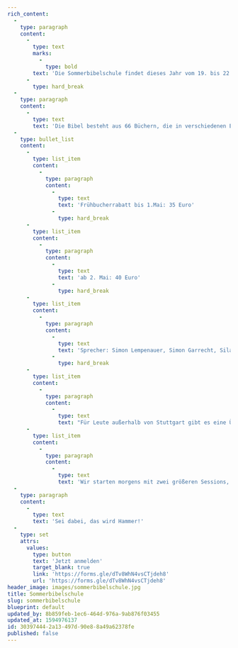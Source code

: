 ```yaml
---
rich_content:
  -
    type: paragraph
    content:
      -
        type: text
        marks:
          -
            type: bold
        text: 'Die Sommerbibelschule findet dieses Jahr vom 19. bis 22. August statt.'
      -
        type: hard_break
  -
    type: paragraph
    content:
      -
        type: text
        text: 'Die Bibel besteht aus 66 Büchern, die in verschiedenen Epochen und unterschiedlichsten Kontexten entstanden sind. Trotzdem hat die Bibel eine Mitte, ein Zentrum, auf das sich alles zuspitzt und von demjenigen alles gedeutet werden will: JESUS CHRISTUS! In 4 intensiven Tagen wollen wir uns von verschiedenen Seiten diesem Zentrum nähern und Jesus, seine Taten und Wirken in einem ganz neuen Licht erkennen! Neben dem Bibelstudium wollen wir auch jeden Tag starke Aktionen haben - von Wikinger Schach über Volleyball spielen, Sonne genießen, Lobpreiszeiten und vielem mehr!'
  -
    type: bullet_list
    content:
      -
        type: list_item
        content:
          -
            type: paragraph
            content:
              -
                type: text
                text: 'Frühbucherrabatt bis 1.Mai: 35 Euro'
              -
                type: hard_break
      -
        type: list_item
        content:
          -
            type: paragraph
            content:
              -
                type: text
                text: 'ab 2. Mai: 40 Euro'
              -
                type: hard_break
      -
        type: list_item
        content:
          -
            type: paragraph
            content:
              -
                type: text
                text: 'Sprecher: Simon Lempenauer, Simon Garrecht, Silas Kettner'
              -
                type: hard_break
      -
        type: list_item
        content:
          -
            type: paragraph
            content:
              -
                type: text
                text: "Für Leute außerhalb von Stuttgart gibt es eine Übernachtungsmöglichkeit in unseren Räumlichkeiten.\_"
      -
        type: list_item
        content:
          -
            type: paragraph
            content:
              -
                type: text
                text: 'Wir starten morgens mit zwei größeren Sessions, Essen zusammen Mittag, haben dann Freizeitprogramm oder auch mal eine Vertiefung des Themas. Den Abend wollen wir jeweils mit einem gemeinsamen Special abrunden.'
  -
    type: paragraph
    content:
      -
        type: text
        text: 'Sei dabei, das wird Hammer!'
  -
    type: set
    attrs:
      values:
        type: button
        text: 'Jetzt anmelden'
        target_blank: true
        link: 'https://forms.gle/dTv8WhN4vsCTjdeh8'
        url: 'https://forms.gle/dTv8WhN4vsCTjdeh8'
header_image: images/sommerbibelschule.jpg
title: Sommerbibelschule
slug: sommerbibelschule
blueprint: default
updated_by: 8b859feb-1ec6-464d-976a-9ab876f03455
updated_at: 1594976137
id: 30397444-2a13-497d-90e8-8a49a62378fe
published: false
---
```

